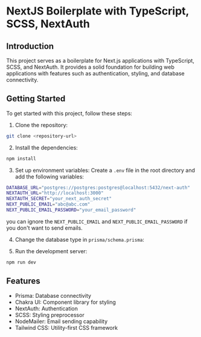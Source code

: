 # NextJS Boilerplate with TypeScript, SCSS, NextAuth

## Introduction
This project serves as a boilerplate for Next.js applications with TypeScript, SCSS, and NextAuth. It provides a solid foundation for building web applications with features such as authentication, styling, and database connectivity.

## Getting Started
To get started with this project, follow these steps:

1. Clone the repository:
```bash
git clone <repository-url>
```

2. Install the dependencies:
```bash
npm install
```

3. Set up environment variables:
Create a `.env` file in the root directory and add the following variables:
```bash
DATABASE_URL="postgres://postgres:postgres@localhost:5432/next-auth"
NEXTAUTH_URL="http://localhost:3000"
NEXTAUTH_SECRET="your_next_auth_secret"
NEXT_PUBLIC_EMAIL="abc@abc.com"
NEXT_PUBLIC_EMAIL_PASSWORD="your_email_password"
```
you can ignore the `NEXT_PUBLIC_EMAIL` and `NEXT_PUBLIC_EMAIL_PASSWORD` if you don't want to send emails.

4. Change the database type in `prisma/schema.prisma`:

5. Run the development server:
```bash
npm run dev
```

## Features
- Prisma: Database connectivity
- Chakra UI: Component library for styling
- NextAuth: Authentication
- SCSS: Styling preprocessor
- NodeMailer: Email sending capability
- Tailwind CSS: Utility-first CSS framework

